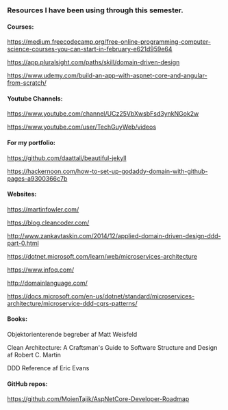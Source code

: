 ### Resources I have been using through this semester.

#### Courses:

https://medium.freecodecamp.org/free-online-programming-computer-science-courses-you-can-start-in-february-e621d959e64

https://app.pluralsight.com/paths/skill/domain-driven-design

https://www.udemy.com/build-an-app-with-aspnet-core-and-angular-from-scratch/

#### Youtube Channels:

https://www.youtube.com/channel/UCz25VbXwsbFsd3ynkNGok2w

https://www.youtube.com/user/TechGuyWeb/videos

#### For my portfolio:

https://github.com/daattali/beautiful-jekyll

https://hackernoon.com/how-to-set-up-godaddy-domain-with-github-pages-a9300366c7b

#### Websites:

https://martinfowler.com/

https://blog.cleancoder.com/

http://www.zankavtaskin.com/2014/12/applied-domain-driven-design-ddd-part-0.html

https://dotnet.microsoft.com/learn/web/microservices-architecture

https://www.infoq.com/

http://domainlanguage.com/

https://docs.microsoft.com/en-us/dotnet/standard/microservices-architecture/microservice-ddd-cqrs-patterns/

#### Books:

Objektorienterende begreber af Matt Weisfeld

Clean Architecture: A Craftsman's Guide to Software Structure and Design af Robert C. Martin

DDD Reference af Eric Evans

#### GitHub repos:

https://github.com/MoienTajik/AspNetCore-Developer-Roadmap

